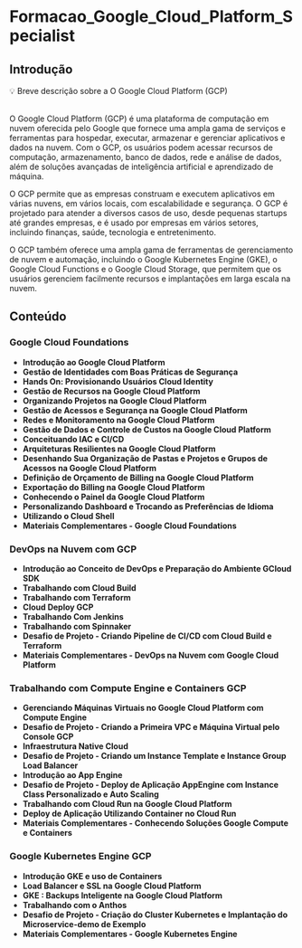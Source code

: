 # Formacao_Google_Cloud_Platform_Specialist

## Introdução

<aside>
💡 Breve descrição sobre a O Google Cloud Platform (GCP)

</aside>
<br>

O Google Cloud Platform (GCP) é uma plataforma de computação em nuvem oferecida pelo Google que fornece uma ampla gama de serviços e ferramentas para hospedar, executar, armazenar e gerenciar aplicativos e dados na nuvem. Com o GCP, os usuários podem acessar recursos de computação, armazenamento, banco de dados, rede e análise de dados, além de soluções avançadas de inteligência artificial e aprendizado de máquina.

O GCP permite que as empresas construam e executem aplicativos em várias nuvens, em vários locais, com escalabilidade e segurança. O GCP é projetado para atender a diversos casos de uso, desde pequenas startups até grandes empresas, e é usado por empresas em vários setores, incluindo finanças, saúde, tecnologia e entretenimento.

O GCP também oferece uma ampla gama de ferramentas de gerenciamento de nuvem e automação, incluindo o Google Kubernetes Engine (GKE), o Google Cloud Functions e o Google Cloud Storage, que permitem que os usuários gerenciem facilmente recursos e implantações em larga escala na nuvem.


## Conteúdo

### Google Cloud Foundations

- **Introdução ao Google Cloud Platform**
- **Gestão de Identidades com Boas Práticas de Segurança**
- **Hands On: Provisionando Usuários Cloud Identity**
- **Gestão de Recursos na Google Cloud Platform**
- **Organizando Projetos na Google Cloud Platform**
- **Gestão de Acessos e Segurança na Google Cloud Platform**
- **Redes e Monitoramento na Google Cloud Platform**
- **Gestão de Dados e Controle de Custos na Google Cloud Platform**
- **Conceituando IAC e CI/CD**
- **Arquiteturas Resilientes na Google Cloud Platform**
- **Desenhando Sua Organização de Pastas e Projetos e Grupos de Acessos na Google Cloud Platform**
- **Definição de Orçamento de Billing na Google Cloud Platform**
- **Exportação do Billing na Google Cloud Platform**
- **Conhecendo o Painel da Google Cloud Platform**
- **Personalizando Dashboard e Trocando as Preferências de Idioma**
- **Utilizando o Cloud Shell**
- **Materiais Complementares - Google Cloud Foundations**

### DevOps na Nuvem com GCP

- **Introdução ao Conceito de DevOps e Preparação do Ambiente GCloud SDK**
- **Trabalhando com Cloud Build**
- **Trabalhando com Terraform**
- **Cloud Deploy GCP**
- **Trabalhando Com Jenkins**
- **Trabalhando com Spinnaker**
- **Desafio de Projeto - Criando Pipeline de CI/CD com Cloud Build e Terraform**
- **Materiais Complementares - DevOps na Nuvem com Google Cloud Platform**

### Trabalhando com Compute Engine e Containers GCP

- **Gerenciando Máquinas Virtuais no Google Cloud Platform com Compute Engine**
- **Desafio de Projeto - Criando a Primeira VPC e Máquina Virtual pelo Console GCP**
- **Infraestrutura Native Cloud**
- **Desafio de Projeto - Criando um Instance Template e Instance Group Load Balancer**
- **Introdução ao App Engine**
- **Desafio de Projeto - Deploy de Aplicação AppEngine com Instance Class Personalizado e Auto Scaling**
- **Trabalhando com Cloud Run na Google Cloud Platform**
- **Deploy de Aplicação Utilizando Container no Cloud Run**
- **Materiais Complementares - Conhecendo Soluções Google Compute e Containers**

### Google Kubernetes Engine GCP

- **Introdução GKE e uso de Containers**
- **Load Balancer e SSL na Google Cloud Platform**
- **GKE : Backups Inteligente na Google Cloud Platform**
- **Trabalhando com o Anthos**
- **Desafio de Projeto - Criação do Cluster Kubernetes e Implantação do Microservice-demo de Exemplo**
- **Materiais Complementares - Google Kubernetes Engine**
